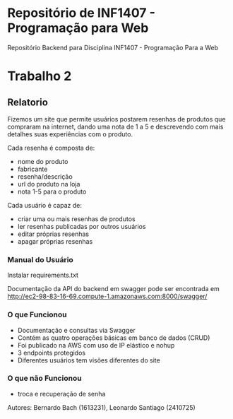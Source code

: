 # Repositório de INF1407 - Programação para Web
Repositório Backend para Disciplina INF1407 - Programação Para a Web


# Trabalho 2

## Relatorio
Fizemos um site que permite usuários postarem resenhas de produtos que compraram na internet, dando uma nota de 1 a 5 e descrevendo com mais detalhes suas experiências com o produto.

Cada resenha é composta de:
- nome do produto
- fabricante
- resenha/descrição
- url do produto na loja
- nota 1-5 para o produto

Cada usuário é capaz de:
- criar uma ou mais resenhas de produtos
- ler resenhas publicadas por outros usuários
- editar próprias resenhas
- apagar próprias resenhas
 

### Manual do Usuário
Instalar requirements.txt

Documentação da API do backend em swagger pode ser encontrada em http://ec2-98-83-16-69.compute-1.amazonaws.com:8000/swagger/

### O que Funcionou

- Documentação e consultas via Swagger
- Contém as quatro operações básicas em banco de dados (CRUD)
- Foi publicado na AWS com uso de IP elástico e nohup
- 3 endpoints protegidos
- Diferentes usuários tem visões diferentes do site

### O que não Funcionou
 - troca e recuperação de senha

Autores: Bernardo Bach (1613231), Leonardo Santiago (2410725)
